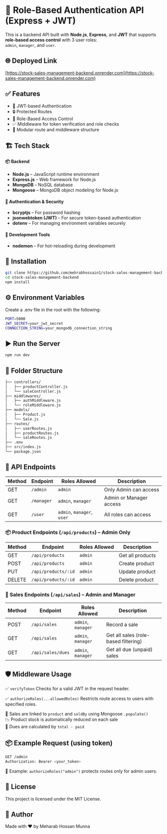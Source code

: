 # 🔐 Role-Based Authentication API (Express + JWT)

This is a backend API built with **Node.js**, **Express**, and **JWT** that supports **role-based access control** with 3 user roles:  
`admin`, `manager`, and `user`.

## 🌐 Deployed Link

[https://stock-sales-management-backend.onrender.com](https://stock-sales-management-backend.onrender.com)

## ✅ Features

-   🔐 JWT-based Authentication
-   🔒 Protected Routes
-   🛂 Role-Based Access Control
-   ✅ Middleware for token verification and role checks
-   🧩 Modular route and middleware structure

## 🏗️ Tech Stack

#### 📦 Backend

-   **Node.js** – JavaScript runtime environment
-   **Express.js** – Web framework for Node.js
-   **MongoDB** – NoSQL database
-   **Mongoose** – MongoDB object modeling for Node.js

#### 🔐 Authentication & Security

-   **bcryptjs** – For password hashing
-   **jsonwebtoken (JWT)** – For secure token-based authentication
-   **dotenv** – For managing environment variables securely

#### 🔧 Development Tools

-   **nodemon** – For hot-reloading during development

## 🚀 Installation

```bash
git clone https://github.com/mehrabhossain1/stock-sales-management-backend
cd stock-sales-management-backend
npm install
```

## ⚙️ Environment Variables

Create a .env file in the root with the following:

```bash
PORT=5000
JWT_SECRET=your_jwt_secret
CONNECTION_STRING=your_mongodb_connection_string
```

## ▶️ Run the Server

```bash
npm run dev
```

## 📁 Folder Structure

```bash
├── controllers/
│   ├── productController.js
│   └── saleController.js
├── middlewares/
│   ├── authMiddleware.js
│   └── roleMiddleware.js
├── models/
│   ├── Product.js
│   └── Sale.js
├── routes/
│   ├── userRoutes.js
│   ├── productRoutes.js
│   └── saleRoutes.js
├── .env
├── src/index.js
└── package.json

```

## 🔄 API Endpoints

| Method | Endpoint   | Roles Allowed              | Description             |
| ------ | ---------- | -------------------------- | ----------------------- |
| GET    | `/admin`   | `admin`                    | Only Admin can access   |
| GET    | `/manager` | `admin`, `manager`         | Admin or Manager access |
| GET    | `/user`    | `admin`, `manager`, `user` | All roles can access    |

### 📦 Product Endpoints (`/api/products`) – Admin Only

| Method | Endpoint            | Roles Allowed | Description      |
| ------ | ------------------- | ------------- | ---------------- |
| GET    | `/api/products`     | `admin`       | Get all products |
| POST   | `/api/products`     | `admin`       | Create product   |
| PUT    | `/api/products/:id` | `admin`       | Update product   |
| DELETE | `/api/products/:id` | `admin`       | Delete product   |

### 💸 Sales Endpoints (`/api/sales`) – Admin and Manager

| Method | Endpoint          | Roles Allowed      | Description                          |
| ------ | ----------------- | ------------------ | ------------------------------------ |
| POST   | `/api/sales`      | `admin`, `manager` | Record a sale                        |
| GET    | `/api/sales`      | `admin`, `manager` | Get all sales (role-based filtering) |
| GET    | `/api/sales/dues` | `admin`, `manager` | Get all due (unpaid) sales           |

## 🛡️ Middleware Usage

✅ `verifyToken`
Checks for a valid JWT in the request header.

✅ `authorizeRoles(...allowedRoles)`
Restricts route access to users with specified roles.

🔁 Sales are linked to `product` and `soldBy` using Mongoose `.populate()`  
📉 Product stock is automatically reduced on each sale  
🧾 Dues are calculated by `total - paid`

## 📦 Example Request (using token)

```bash
GET /admin
Authorization: Bearer <your_token>
```

📌 Example: `authorizeRoles("admin")` protects routes only for admin users.

## 📄 License

This project is licensed under the MIT License.

## 🙌 Author

Made with ❤️ by Meharab Hossan Munna
